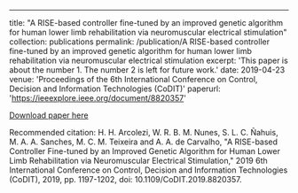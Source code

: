 ---
title: "A RISE-based controller fine-tuned by an improved genetic algorithm for human lower limb rehabilitation via neuromuscular electrical stimulation"
collection: publications
permalink: /publication/A RISE-based controller fine-tuned by an improved genetic algorithm for human lower limb rehabilitation via neuromuscular electrical stimulation
excerpt: 'This paper is about the number 1. The number 2 is left for future work.'
date: 2019-04-23
venue: 'Proceedings of the 6th International Conference on Control, Decision and Information Technologies (CoDIT)'
paperurl: 'https://ieeexplore.ieee.org/document/8820357'



[Download paper here](http://hharcolezi.github.io/files/2019_CODIT_control.pdf)

Recommended citation: H. H. Arcolezi, W. R. B. M. Nunes, S. L. C. Ñahuis, M. A. A. Sanches, M. C. M. Teixeira and A. A. de Carvalho, "A RISE-based Controller Fine-tuned by an Improved Genetic Algorithm for Human Lower Limb Rehabilitation via Neuromuscular Electrical Stimulation," 2019 6th International Conference on Control, Decision and Information Technologies (CoDIT), 2019, pp. 1197-1202, doi: 10.1109/CoDIT.2019.8820357.
